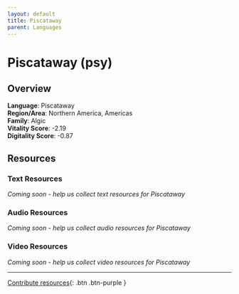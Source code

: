 ```yaml
---
layout: default
title: Piscataway
parent: Languages
---
```


# Piscataway (psy)

## Overview

**Language**: Piscataway  
**Region/Area**: Northern America, Americas  
**Family**: Algic  
**Vitality Score**: -2.19  
**Digitality Score**: -0.87  

## Resources

### Text Resources
*Coming soon - help us collect text resources for Piscataway*

### Audio Resources
*Coming soon - help us collect audio resources for Piscataway*

### Video Resources
*Coming soon - help us collect video resources for Piscataway*

---

[Contribute resources](https://fairtrain.github.io/){: .btn .btn-purple }
